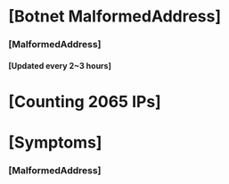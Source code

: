 # [Botnet MalformedAddress]
### [MalformedAddress]
#### [Updated every 2~3 hours]

# [Counting 2065 IPs]

# [Symptoms] 
###   [MalformedAddress]
